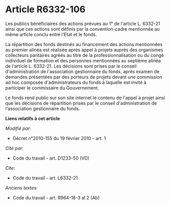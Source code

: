 # Article R6332-106

Les publics bénéficiaires des actions prévues au 1° de l'article L. 6332-21 ainsi que ces actions sont définis par la
convention-cadre mentionnée au même article conclu entre l'Etat et le fonds. 

La répartition des fonds destinés au financement des actions mentionnées au premier alinéa est réalisée après appel à projets
auprès des organismes collecteurs paritaires agréés au titre de la professionnalisation ou du congé individuel de formation
et des personnes mentionnées au septième alinéa de l'article L. 6332-21. Les décisions sont prises par le conseil
d'administration de l'association gestionnaire du fonds, après examen de demandes présentées par des porteurs de projets
devant une commission ad hoc composée d'administrateurs du fonds à laquelle est invité à participer le commissaire du
Gouvernement. 

Le fonds rend public sur son site internet le contenu de l'appel à projet ainsi que les décisions de répartition prises par
le conseil d'administration de l'association gestionnaire du fonds.

**Liens relatifs à cet article**

_Modifié par_:

  - Décret n°2010-155 du 19 février 2010 - art. 1

_Cité par_:

  - Code du travail - art. D1233-50 (VD)

_Cite_:

  - Code du travail - art. L6332-21

_Anciens textes_:

  - Code du travail - art. R964-18-3 al 2 (Ab)
